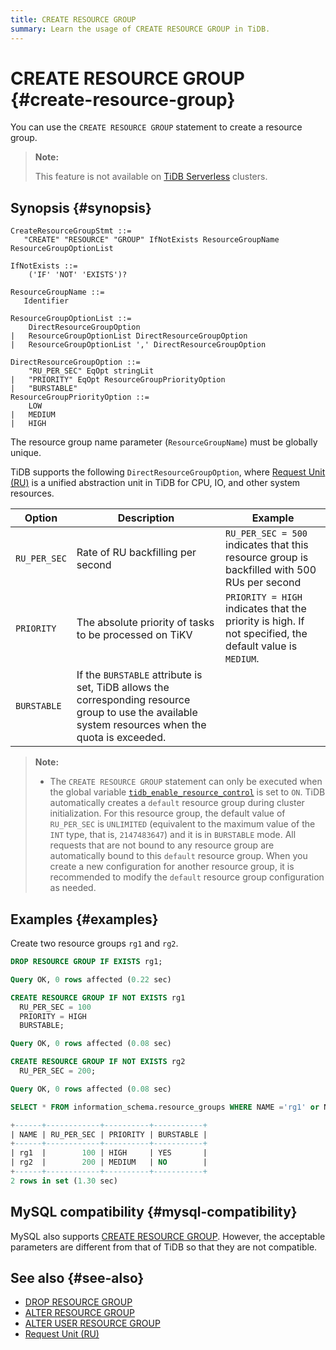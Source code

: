 ```yaml
---
title: CREATE RESOURCE GROUP
summary: Learn the usage of CREATE RESOURCE GROUP in TiDB.
---
```


# CREATE RESOURCE GROUP {#create-resource-group}

You can use the `CREATE RESOURCE GROUP` statement to create a resource group.

> **Note:**
>
> This feature is not available on [TiDB Serverless](https://docs.pingcap.com/tidbcloud/select-cluster-tier#tidb-serverless) clusters.

## Synopsis {#synopsis}

```ebnf+diagram
CreateResourceGroupStmt ::=
   "CREATE" "RESOURCE" "GROUP" IfNotExists ResourceGroupName ResourceGroupOptionList

IfNotExists ::=
    ('IF' 'NOT' 'EXISTS')?

ResourceGroupName ::=
   Identifier

ResourceGroupOptionList ::=
    DirectResourceGroupOption
|   ResourceGroupOptionList DirectResourceGroupOption
|   ResourceGroupOptionList ',' DirectResourceGroupOption

DirectResourceGroupOption ::=
    "RU_PER_SEC" EqOpt stringLit
|   "PRIORITY" EqOpt ResourceGroupPriorityOption
|   "BURSTABLE"
ResourceGroupPriorityOption ::=
    LOW
|   MEDIUM
|   HIGH
```

The resource group name parameter (`ResourceGroupName`) must be globally unique.

TiDB supports the following `DirectResourceGroupOption`, where [Request Unit (RU)](/tidb-resource-control.md#what-is-request-unit-ru) is a unified abstraction unit in TiDB for CPU, IO, and other system resources.

| Option       | Description                                                                                                                                         | Example                                                                                                 |
| ------------ | --------------------------------------------------------------------------------------------------------------------------------------------------- | ------------------------------------------------------------------------------------------------------- |
| `RU_PER_SEC` | Rate of RU backfilling per second                                                                                                                   | `RU_PER_SEC = 500` indicates that this resource group is backfilled with 500 RUs per second             |
| `PRIORITY`   | The absolute priority of tasks to be processed on TiKV                                                                                              | `PRIORITY = HIGH` indicates that the priority is high. If not specified, the default value is `MEDIUM`. |
| `BURSTABLE`  | If the `BURSTABLE` attribute is set, TiDB allows the corresponding resource group to use the available system resources when the quota is exceeded. |                                                                                                         |

> **Note:**
>
> -   The `CREATE RESOURCE GROUP` statement can only be executed when the global variable [`tidb_enable_resource_control`](/system-variables.md#tidb_enable_resource_control-new-in-v660) is set to `ON`.
>     TiDB automatically creates a `default` resource group during cluster initialization. For this resource group, the default value of `RU_PER_SEC` is `UNLIMITED` (equivalent to the maximum value of the `INT` type, that is, `2147483647`) and it is in `BURSTABLE` mode. All requests that are not bound to any resource group are automatically bound to this `default` resource group. When you create a new configuration for another resource group, it is recommended to modify the `default` resource group configuration as needed.

## Examples {#examples}

Create two resource groups `rg1` and `rg2`.

```sql
DROP RESOURCE GROUP IF EXISTS rg1;
```

```sql
Query OK, 0 rows affected (0.22 sec)
```

```sql
CREATE RESOURCE GROUP IF NOT EXISTS rg1
  RU_PER_SEC = 100
  PRIORITY = HIGH
  BURSTABLE;
```

```sql
Query OK, 0 rows affected (0.08 sec)
```

```sql
CREATE RESOURCE GROUP IF NOT EXISTS rg2
  RU_PER_SEC = 200;
```

```sql
Query OK, 0 rows affected (0.08 sec)
```

```sql
SELECT * FROM information_schema.resource_groups WHERE NAME ='rg1' or NAME = 'rg2';
```

```sql
+------+------------+----------+-----------+
| NAME | RU_PER_SEC | PRIORITY | BURSTABLE |
+------+------------+----------+-----------+
| rg1  |        100 | HIGH     | YES       |
| rg2  |        200 | MEDIUM   | NO        |
+------+------------+----------+-----------+
2 rows in set (1.30 sec)
```

## MySQL compatibility {#mysql-compatibility}

MySQL also supports [CREATE RESOURCE GROUP](https://dev.mysql.com/doc/refman/8.0/en/create-resource-group.html). However, the acceptable parameters are different from that of TiDB so that they are not compatible.

## See also {#see-also}

-   [DROP RESOURCE GROUP](/sql-statements/sql-statement-drop-resource-group.md)
-   [ALTER RESOURCE GROUP](/sql-statements/sql-statement-alter-resource-group.md)
-   [ALTER USER RESOURCE GROUP](/sql-statements/sql-statement-alter-user.md#modify-the-resource-group-bound-to-the-user)
-   [Request Unit (RU)](/tidb-resource-control.md#what-is-request-unit-ru)
